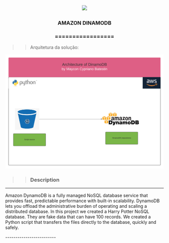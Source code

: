 <h1 align="center">
<img src="https://img.shields.io/static/v1?label=AWS%20POR&message=MAYCON%20BATESTIN&color=7159c1&style=flat-square&logo=ghost"/>


<h3> <p align="center"> AMAZON DINAMODB  </p> </h3>
<h3> <p align="center"> ================= </p> </h3>

>> Arquitetura da solução:

![delta](image/img.png)


>> <h3> Description </h3>
-------------------------

<p> 
Amazon DynamoDB is a fully managed NoSQL database service that provides fast, predictable performance with built-in scalability. DynamoDB lets you offload the administrative burden of operating and scaling a distributed database.
In this project we created a Harry Potter NoSQL database. They are fake data that can have 100 records. We created a Python script that transfers the files directly to the database, quickly and safely.</p>
-------------------------

